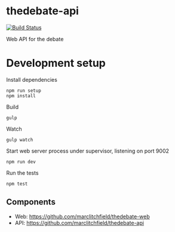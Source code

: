 thedebate-api
=============

[![Build Status](https://travis-ci.org/marclitchfield/thedebate-api.svg?branch=master)](https://travis-ci.org/marclitchfield/thedebate-api)


Web API for the debate

# Development setup

Install dependencies
```
npm run setup
npm install
```

Build
```
gulp
```

Watch
```
gulp watch
```

Start web server process under supervisor, listening on port 9002
```
npm run dev
```

Run the tests
```
npm test
```

## Components

- Web: https://github.com/marclitchfield/thedebate-web
- API: https://github.com/marclitchfield/thedebate-api

